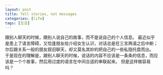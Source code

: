 ```yaml
---
layout: post
title: Tell stories, not messages
categories: [life]
tags: [生活]
---
```

跟别人聊天的时候，跟别人说自己的故事，而不是说自己的个人信息。
最近似乎是患上了语言障碍，又恰逢朋友给介绍女生认识，对话总是在三言两语之后中断；尔后跟关系一般的朋友叙旧聊天，却又莫名其妙的把自己的一些私隐托盘而出。
于是现在的理解是，跟别人聊天的时候，说话的内容不应该是一条条的信息，而应该是一个个故事，然后用过度的语言在中间合适的串联起来。
但是这样做容易吗？
